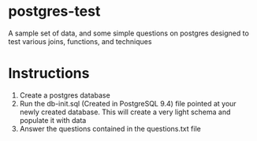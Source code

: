 # postgres-test
A sample set of data, and some simple questions on postgres designed to test various joins, functions, and techniques

# Instructions

1. Create a postgres database 
2. Run the db-init.sql (Created in PostgreSQL 9.4) file pointed at your newly created database. This will create a very light schema and populate it with data
3. Answer the questions contained in the questions.txt file

